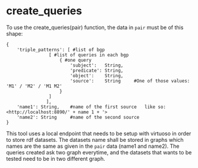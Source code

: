 # create_queries
To use the create_queries(pair) function, the data in `pair` must be of this shape:

```
{
	'triple_patterns': [ #list of bgp
				[ #list of queries in each bgp
					{ #one query
						'subject':   String,
					   	'predicate': String, 
					   	'object':    String, 
					   	'source':    String 	#One of those values: 'M1' / 'M2' / 'M1 M2'
					}
				]
			   ],
	'name1': String,	#name of the first source   like so: <http://localhost:8890/' + name 1 + '>
	'name2': String		#name of the second source
}
```

This tool uses a local endpoint that needs to be setup with virtuoso in order to store rdf datasets.
The datasets name shall be stored in graphs which names are the same as given in the `pair` data (name1 and name2).
The queries created ask two graph everytime, and the datasets that wants to be tested need to be in two different graph.
